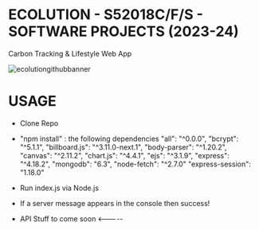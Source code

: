 # ECOLUTION - S52018C/F/S - SOFTWARE PROJECTS (2023-24)
Carbon Tracking &amp; Lifestyle Web App 

![ecolutiongithubbanner](https://github.com/Ctrl-Alt-Defeat-24/ECOLUTION/assets/23298834/726297cf-2898-48bf-9047-01c53e8901e6)

# USAGE
 - Clone Repo
 - "npm install" : the following dependencies
    "all": "^0.0.0",
    "bcrypt": "^5.1.1",
    "billboard.js": "^3.11.0-next.1",
    "body-parser": "^1.20.2",
    "canvas": "^2.11.2",
    "chart.js": "^4.4.1",
    "ejs": "^3.1.9",
    "express": "^4.18.2",
    "mongodb": "6.3",
    "node-fetch": "^2.7.0"
    "express-session": "1.18.0"
 - Run index.js via Node.js
 - If a server message appears in the console then success!
 
 - API Stuff to come soon <-----
